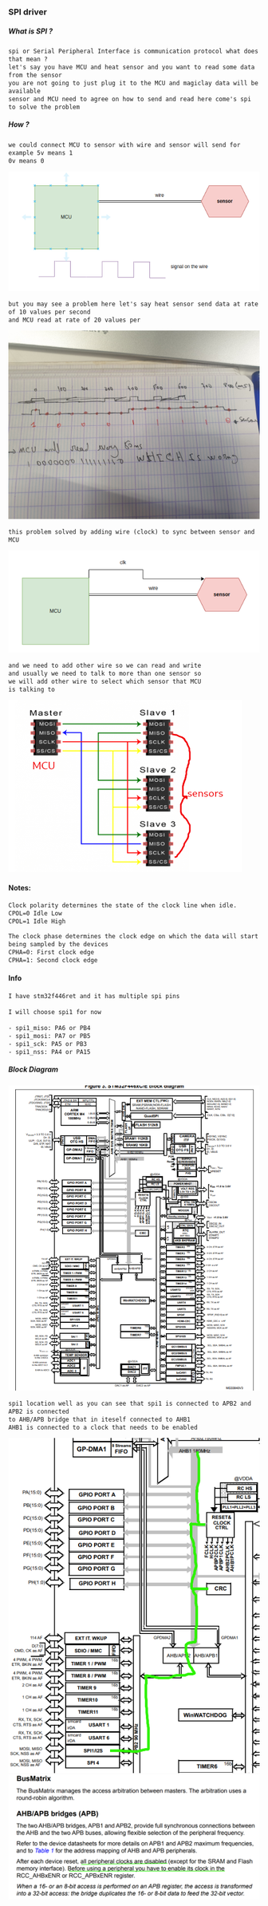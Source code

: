 ### SPI driver

##### What is SPI ?

```
spi or Serial Peripheral Interface is communication protocol what does that mean ?
let's say you have MCU and heat sensor and you want to read some data from the sensor
you are not going to just plug it to the MCU and magiclay data will be available
sensor and MCU need to agree on how to send and read here come's spi to solve the problem
```

##### How ?

```
we could connect MCU to sensor with wire and sensor will send for example 5v means 1
0v means 0
```

![](./pics/spi_protocol_construct.png)

````
but you may see a problem here let's say heat sensor send data at rate of 10 values per second
and MCU read at rate of 20 values per
````

![](./pics/spi_timing_problem.jpg)

```
this problem solved by adding wire (clock) to sync between sensor and MCU
```

![](./pics/spi_clock.png)

```
and we need to add other wire so we can read and write
and usually we need to talk to more than one sensor so 
we will add other wire to select which sensor that MCU
is talking to
```

![](./pics/spi_theory_done.png)


#### Notes:

```
Clock polarity determines the state of the clock line when idle.
CPOL=0 Idle Low
CPOL=1 Idle High
```

````
The clock phase determines the clock edge on which the data will start
being sampled by the devices
CPHA=0: First clock edge
CPHA=1: Second clock edge
````

#### Info

```
I have stm32f446ret and it has multiple spi pins

I will choose spi1 for now

- spi1_miso: PA6 or PB4
- spi1_mosi: PA7 or PB5
- spi1_sck: PA5 or PB3
- spi1_nss: PA4 or PA15

```

##### Block Diagram

![](./pics/block_diagram.png)

````
spi1 location well as you can see that spi1 is connected to APB2 and APB2 is connected
to AHB/APB bridge that in iteself connected to AHB1
AHB1 is connected to a clock that needs to be enabled
````

![](./pics/block_diagram_spi1.png)
![](./pics/why_enable_clocks.png)
